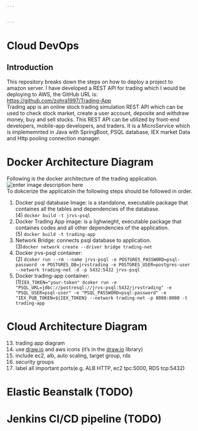 ```yaml
---


---
```


<h1 id="cloud-devops">Cloud DevOps</h1>
<h2 id="introduction">Introduction</h2>
<p>This repository breaks down the steps on how to deploy a project to amazon server. I have developed a REST API for trading which I would be deploying to AWS, the GitHub URL is: <a href="https://github.com/zohra1997/Trading-App">https://github.com/zohra1997/Trading-App</a><br>
Trading app is an online stock trading simulation REST API which can be used to check stock market, create a user account, deposite and withdraw money, buy and sell stocks. This REST API can be utilized by front-end developers, mobile-app developers, and traders.  It is a MicroService which is implememnted in Java with SpringBoot, PSQL database, IEX market Data and Http pooling connection manager.</p>
<h1 id="docker-architecture-diagram">Docker Architecture Diagram</h1>
<p>Following is the docker architecture of the trading application.<br>
<img src="https://lh3.googleusercontent.com/FeWLM0Skp6pwbhI9RhRxhKLfZMyg9Wrg-ukrqLGgJoJrNq8-6kGzEsr758xn4g01wtuLc72v2Gw" alt="enter image description here"><br>
To dokcerize the applicatoin the following steps should be followed in order.</p>
<ol>
<li>Docker psql database Image: is a standalone, executable package that containes all the tables and dependencies of the database.<br>
(4) <code>docker build -t jrvs-psql</code></li>
<li>Docker Trading App image: is a lighwieght, executable package that containes codes and all other dependencies of the application.<br>
(5) <code>docker build -t trading-app</code></li>
<li>Network Bridge: connects psql database to application.<br>
(3)<code>docker network create --driver bridge trading-net</code></li>
<li>Docker jrvs-psql container:<br>
(2) <code>dcoker run --rm --name jrvs-psql -e POSTGRES_PASSWORD=psql-password -e POSTGRES_DB=jrvstrading -e POSTGRES_USER=postgres-user --network trading-net -d -p 5432:5432 jrvs-psql</code></li>
<li>Docker trading-app container:<br>
(1)<code>IEX_TOKEN="your-token" dcoker run -e "PSQL_URL=jdbc://postresql://jrvs-psql:5432/jrvstrading" -e "PSQL_USER=psql-user" -e "PSQL_PASSWORD=psql-password" -e "IEX_PUB_TOKEN=${IEX_TOKEN} --network trading-net -p 8080:8080 -t trading-app</code></li>
</ol>
<h1 id="cloud-architecture-diagram">Cloud Architecture Diagram</h1>
<ol start="13">
<li>trading app diagram</li>
<li>use <a href="http://draw.io/">draw.io</a> and aws icons (it’s in the <a href="http://draw.io/">draw.io</a> library)</li>
<li>include ec2, alb, auto scaling, target group, rds</li>
<li>security groups</li>
<li>label all important ports(e.g. ALB HTTP, ec2 tpc:5000, RDS tcp:5432)</li>
</ol>
<h1 id="elastic-beanstalk-todo">Elastic Beanstalk (TODO)</h1>
<h1 id="jenkins-cicd-pipeline-todo">Jenkins CI/CD pipeline (TODO)</h1>

